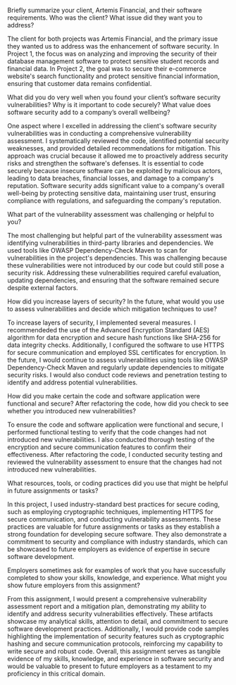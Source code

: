 Briefly summarize your client, Artemis Financial, and their software requirements. Who was the client? What issue did they want you to address?

The client for both projects was Artemis Financial, and the primary issue they wanted us to address was the enhancement of software security. In Project 1, the focus was on analyzing and improving the security of their database management software to protect sensitive student records and financial data. In Project 2, the goal was to secure their e-commerce website's search functionality and protect sensitive financial information, ensuring that customer data remains confidential.

What did you do very well when you found your client’s software security vulnerabilities? Why is it important to code securely? What value does software security add to a company’s overall wellbeing?

One aspect where I excelled in addressing the client's software security vulnerabilities was in conducting a comprehensive vulnerability assessment. I systematically reviewed the code, identified potential security weaknesses, and provided detailed recommendations for mitigation. This approach was crucial because it allowed me to proactively address security risks and strengthen the software's defenses. It is essential to code securely because insecure software can be exploited by malicious actors, leading to data breaches, financial losses, and damage to a company's reputation. Software security adds significant value to a company's overall well-being by protecting sensitive data, maintaining user trust, ensuring compliance with regulations, and safeguarding the company's reputation.

What part of the vulnerability assessment was challenging or helpful to you?

The most challenging but helpful part of the vulnerability assessment was identifying vulnerabilities in third-party libraries and dependencies. We used tools like OWASP Dependency-Check Maven to scan for vulnerabilities in the project's dependencies. This was challenging because these vulnerabilities were not introduced by our code but could still pose a security risk. Addressing these vulnerabilities required careful evaluation, updating dependencies, and ensuring that the software remained secure despite external factors.

How did you increase layers of security? In the future, what would you use to assess vulnerabilities and decide which mitigation techniques to use?

To increase layers of security, I implemented several measures. I recommendeded the use of the Advanced Encryption Standard (AES) algorithm for data encryption and secure hash functions like SHA-256 for data integrity checks. Additionally, I configured the software to use HTTPS for secure communication and employed SSL certificates for encryption. In the future, I would continue to assess vulnerabilities using tools like OWASP Dependency-Check Maven and regularly update dependencies to mitigate security risks. I would also conduct code reviews and penetration testing to identify and address potential vulnerabilities.

How did you make certain the code and software application were functional and secure? After refactoring the code, how did you check to see whether you introduced new vulnerabilities?

To ensure the code and software application were functional and secure, I performed functional testing to verify that the code changes had not introduced new vulnerabilities. I also conducted thorough testing of the encryption and secure communication features to confirm their effectiveness. After refactoring the code, I conducted security testing and reviewed the vulnerability assessment to ensure that the changes had not introduced new vulnerabilities.

What resources, tools, or coding practices did you use that might be helpful in future assignments or tasks?

In this project, I used industry-standard best practices for secure coding, such as employing cryptographic techniques, implementing HTTPS for secure communication, and conducting vulnerability assessments. These practices are valuable for future assignments or tasks as they establish a strong foundation for developing secure software. They also demonstrate a commitment to security and compliance with industry standards, which can be showcased to future employers as evidence of expertise in secure software development.

Employers sometimes ask for examples of work that you have successfully completed to show your skills, knowledge, and experience. What might you show future employers from this assignment?

From this assignment, I would present a comprehensive vulnerability assessment report and a mitigation plan, demonstrating my ability to identify and address security vulnerabilities effectively. These artifacts showcase my analytical skills, attention to detail, and commitment to secure software development practices. Additionally, I would provide code samples highlighting the implementation of security features such as cryptographic hashing and secure communication protocols, reinforcing my capability to write secure and robust code. Overall, this assignment serves as tangible evidence of my skills, knowledge, and experience in software security and would be valuable to present to future employers as a testament to my proficiency in this critical domain.
